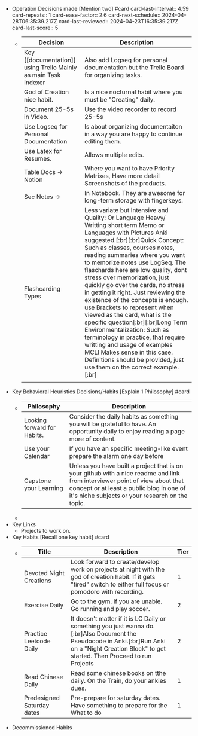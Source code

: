 - Operation Decisions made [Mention two] #card
  card-last-interval:: 4.59
  card-repeats:: 1
  card-ease-factor:: 2.6
  card-next-schedule:: 2024-04-28T06:35:39.217Z
  card-last-reviewed:: 2024-04-23T16:35:39.217Z
  card-last-score:: 5
	- |Decision|Description|
	  |--|--|
	  |Key [[documentation]] using Trello Mainly as main Task Indexer|Also add Logseq for personal documentation but the Trello Board for organizing tasks.|
	  | God of Creation nice habit.|Is a nice nocturnal habit where you must be "Creating" daily.|
	  |Document 25-5s in Video.|Use the video recorder to record 25-5s|
	  |Use Logseq for Personal Documentation|Is about organizing documentaiton in a way you are happy to continue editing them.|
	  |Use Latex for Resumes.|Allows multiple edits.|
	  |Table Docs -> Notion| Where you want to have Priority Matrixes, Have more detail Screenshots of the products.|
	  |Sec Notes -> |In Notebook. They are awesome for long-term storage with fingerkeys.|
	  |Flashcarding Types|Less variate but Intensive and Quality: Or Language Heavy/ Writting short term Memo or Languages with Pictures Anki suggested.[:br][:br]Quick Concept: Such as classes, courses notes, reading summaries where you want to memorize notes use LogSeq. The flaschards here are low quality, dont stress over memorization, just quickly go over the cards, no stress in getting it right. Just reviewing the existence of the concepts is enough. use Brackets to represent when viewed as the card, what is the specific question[:br][:br]Long Term Environmentalization: Such as terminology in practice, that require writting and usage of examples MCLI Makes sense in this case. Definitions should be provided, just use them on the correct example.[:br]|
	  |||
- Key Behavioral Heuristics Decisions/Habits [Explain 1 Philosophy] #card
	- |Philosophy|Description|
	  |--|--|
	  |Looking forward for Habits.|Consider the daily habits as something you will be grateful to have. An opportunity daily to enjoy reading a page more of content.|
	  |Use your Calendar|If you have an specific meeting-like event prepare the alarm one day before|
	  |Capstone your Learning|Unless you have built a project that is on your github with a nice readme and link from interviewer point of view about that concept or at least a public blog in one of it's niche subjects or your research on the topic.|
	-
- Key Links
	- Projects to work on.
- Key Habits [Recall one key habit] #card
	- |Title|Description|Tier|
	  |--|--|--|
	  |Devoted Night Creations|Look forward to create/develop work on projects at night with the god of creation habit. If it gets "tired" switch to either full focus or pomodoro with recording.|1|
	  |Exercise Daily|Go to the gym. If you are unable. Go running and play soccer. |2|
	  |Practice Leetcode Daily|It doesn't matter if it is LC Daily or something you just wanna do. [:br]Also Document the Pseudocode in Anki.[:br]Run Anki on a "Night Creation Block" to get started. Then Proceed to run Projects|2|
	  |Read Chinese Daily|Read some chinese books on tthe daily. On the Train, do your ankies dues.|1|
	  |Predesigned Saturday dates|Pre-prepare for saturday dates. Have something to prepare for the What to do|1|
- Decommissioned Habits